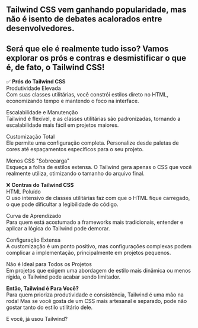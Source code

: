 Tailwind CSS vem ganhando popularidade, mas não é isento de debates acalorados entre desenvolvedores.
-----------------------------------------------------------------------------------------------------

Será que ele é realmente tudo isso? Vamos explorar os prós e contras e desmistificar o que é, de fato, o Tailwind CSS!
----------------------------------------------------------------------------------------------------------------------

✅ **Prós do Tailwind CSS**  
Produtividade Elevada  
Com suas classes utilitárias, você constrói estilos direto no HTML, economizando tempo e mantendo o foco na interface.

Escalabilidade e Manutenção  
Tailwind é flexível, e as classes utilitárias são padronizadas, tornando a escalabilidade mais fácil em projetos maiores.

Customização Total  
Ele permite uma configuração completa. Personalize desde paletas de cores até espaçamentos específicos para o seu projeto.

Menos CSS "Sobrecarga"  
Esqueça a folha de estilos extensa. O Tailwind gera apenas o CSS que você realmente utiliza, otimizando o tamanho do arquivo final.

❌ **Contras do Tailwind CSS**  
HTML Poluído  
O uso intensivo de classes utilitárias faz com que o HTML fique carregado, o que pode dificultar a legibilidade do código.

Curva de Aprendizado  
Para quem está acostumado a frameworks mais tradicionais, entender e aplicar a lógica do Tailwind pode demorar.

Configuração Extensa  
A customização é um ponto positivo, mas configurações complexas podem complicar a implementação, principalmente em projetos pequenos.

Não é Ideal para Todos os Projetos  
Em projetos que exigem uma abordagem de estilo mais dinâmica ou menos rígida, o Tailwind pode acabar sendo limitador.

**Então, Tailwind é Para Você?**  
Para quem prioriza produtividade e consistência, Tailwind é uma mão na roda! Mas se você gosta de um CSS mais artesanal e separado, pode não gostar tanto do estilo utilitário dele.

E você, já usou Tailwind?
